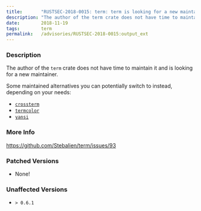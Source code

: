 ```yaml
---
title:       "RUSTSEC-2018-0015: term: term is looking for a new maintainer"
description: "The author of the term crate does not have time to maintain it and is looking for a new maintainer. Some maintained alternatives you can potentially switch to instead, depending on your needs  crosstermhttpsgithub.comcrosstermrscrossterm  termcolorhttpscrates.iocratestermcolor  yansihttpscrates.iocratesyansi"
date:        2018-11-19
tags:        term
permalink:   /advisories/RUSTSEC-2018-0015:output_ext
---
```


### Description

The author of the `term` crate does not have time to maintain it and is looking
for a new maintainer.

Some maintained alternatives you can potentially switch to instead, depending
on your needs:

- [`crossterm`](https://github.com/crossterm-rs/crossterm)
- [`termcolor`](https://crates.io/crates/termcolor)
- [`yansi`](https://crates.io/crates/yansi)

### More Info

<https://github.com/Stebalien/term/issues/93>

### Patched Versions

- None!


### Unaffected Versions

- `> 0.6.1`

